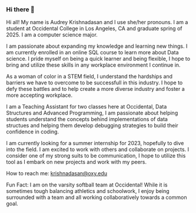 ### Hi there 👋


Hi all! My name is Audrey Krishnadasan and I use she/her pronouns. I am a student at Occidental College in Los Angeles, CA and graduate spring of 2025. I am a computer science major.

I am passionate about expanding my knowledge and learning new things. I am currently enrolled in an online SQL course to learn more about Data science. I pride myself on being a quick learner and being flexible, I hope to bring and utilize these skills in any workplace environment I continue in.

As a woman of color in a STEM field, I understand the hardships and barriers we have to overcome to be successfull in this industry. I hope to defy these battles and to help create a more diverse industry and foster a more accepting workplace.

I am a Teaching Assistant for two classes here at Occidental, Data Structures and Advanced Programming, I am passionate about helping students understand the concepts behind implementations of data structues and helping them develop debugging strategies to build their confidence in coding. 

I am currently looking for a summer internship for 2023, hopefully to dive into the field. I am excited to work with others and collaborate on projects. I consider one of my strong suits to be communication, I hope to utilize this tool as I embark on new projects and work with my peers.

How to reach me:
    krishnadasan@oxy.edu
    
Fun Fact: I am on the varsity softball team at Occidental! While it is sometimes tough balancing athletics and schoolwork, I enjoy being surrounded with a team and all working collaboratively towards a common goal.


<!--
**AudreyKrishnadasan/audreykrishnadasan** is a ✨ _special_ ✨ repository because its `README.md` (this file) appears on your GitHub profile.

Here are some ideas to get you started:

- 🔭 I’m currently working on ...
- 🌱 I’m currently learning ...
- 👯 I’m looking to collaborate on ...
- 🤔 I’m looking for help with ...
- 💬 Ask me about ...
- 📫 How to reach me: ...
- 😄 Pronouns: ...
- ⚡ Fun fact: ...
-->
